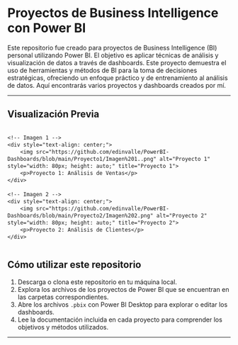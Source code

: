 # Proyectos de Business Intelligence con Power BI

Este repositorio fue creado para proyectos de Business Intelligence (BI) personal utilizando Power BI. El objetivo es aplicar técnicas de análisis y visualización de datos a través de dashboards. Este proyecto demuestra el uso de herramientas y métodos de BI para la toma de decisiones estratégicas, ofreciendo un enfoque práctico y de entrenamiento al análisis de datos. Aquí encontrarás varios proyectos y dashboards creados por mí.

---

## Visualización Previa

<div style="display: flex; gap: 20px; justify-content: start; align-items: center;">

    <!-- Imagen 1 -->
    <div style="text-align: center;">
        <img src="https://github.com/edinvalle/PowerBI-Dashboards/blob/main/Proyecto1/Imagen%201..png" alt="Proyecto 1" style="width: 80px; height: auto;" title="Proyecto 1">
        <p>Proyecto 1: Análisis de Ventas</p>
    </div>

    <!-- Imagen 2 -->
    <div style="text-align: center;">
        <img src="https://github.com/edinvalle/PowerBI-Dashboards/blob/main/Proyecto2/Imagen%202.png" alt="Proyecto 2" style="width: 80px; height: auto;" title="Proyecto 2">
        <p>Proyecto 2: Análisis de Clientes</p>
    </div>

</div>



## Cómo utilizar este repositorio

1. Descarga o clona este repositorio en tu máquina local.
2. Explora los archivos de los proyectos de Power BI que se encuentran en las carpetas correspondientes.
3. Abre los archivos `.pbix` con Power BI Desktop para explorar o editar los dashboards.
4. Lee la documentación incluida en cada proyecto para comprender los objetivos y métodos utilizados.

---
